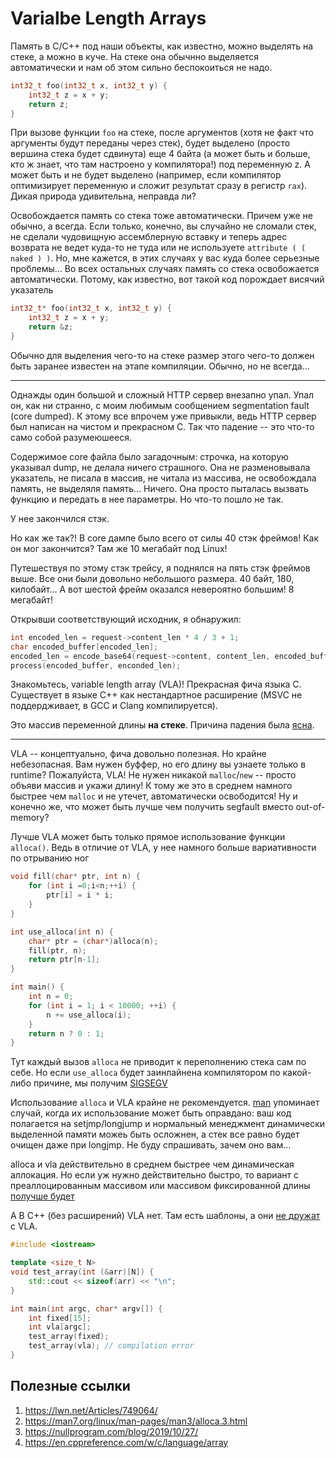 # Varialbe Length Arrays

Память в C/C++ под наши объекты, как известно, можно выделять на стеке, а можно в куче.
На стеке она обычнно выделяется автоматически и нам об этом сильно беспокоиться не надо.

```C
int32_t foo(int32_t x, int32_t y) {
    int32_t z = x + y;
    return z;
}
```
При вызове функции `foo` на стеке, после аргументов (хотя не факт что аргументы будут переданы через стек), будет выделено (просто вершина стека будет сдвинута) еще 4 байта (а может быть и больше, кто ж знает, что там настроено у компилятора!) под переменную z. А может быть и не будет выделено (например, если компилятор оптимизирует переменную и сложит результат сразу в регистр `rax`). Дикая природа удивительна, неправда ли?

Освобождается память со стека тоже автоматически. Причем уже не обычно, а всегда. Если только, конечно, вы случайно не сломали стек, не сделали чудовищную ассемблерную вставку и теперь адрес возврата не ведет куда-то не туда или не используете `attribute ( ( naked ) )`. Но, мне кажется, в этих случаях у вас куда более серьезные проблемы... Во всех остальных случаях память со стека освобожается автоматически. Потому, как известно, вот такой код порождает висячий указатель

```C
int32_t* foo(int32_t x, int32_t y) {
    int32_t z = x + y;
    return &z;
}
```

Обычно для выделения чего-то на стеке размер этого чего-то должен быть заранее известен на этапе компиляции. Обычно, но не всегда... 

----
Однажды один большой и сложный HTTP сервер внезапно упал. Упал он, как ни странно, с моим любимым сообщением segmentation fault (core dumped). К этому все впрочем уже привыкли, ведь HTTP сервер был написан на чистом и прекрасном C. Так что падение -- это что-то само собой разумеюшееся.

Содержимое core файла было загадочным: строчка, на которую указывал dump, не делала ничего страшного. Она не разменовывала указатель, не писала в массив, не читала из массива, не освобождала память, не выделяля память... Ничего. Она просто пыталась вызвать функцию и передать в нее параметры. Но что-то пошло не так.

У нее закончился стэк.

Но как же так?! В core дампе было всего от силы 40 стэк фреймов! Как он мог закончится? Там же 10 мегабайт под Linux!

Путешествуя по этому стэк трейсу, я поднялся на пять стэк фреймов выше. Все они были довольно небольшого размера. 40 байт, 180, килобайт... А вот шестой фрейм оказался невероятно большим! 8 мегабайт!

Открывши соответствующий исходник, я обнаружил:

```C
int encoded_len = request->content_len * 4 / 3 + 1;
char encoded_buffer[encoded_len];
encoded_len = encode_base64(request->content, content_len, encoded_buffer, encoded_len);
process(encoded_buffer, enconded_len);
```

Знакомьтесь, variable length array (VLA)! Прекрасная фича языка C. Существует в языке C++ как нестандартное расширение (MSVC не поддердживает, в GCC и Clang компилируется).

Это массив переменной длины **на стеке**. Причина падения была [ясна](https://godbolt.org/z/Ps9deqnxj).

-----

VLA -- концептуально, фича довольно полезная. Но крайне небезопасная.
Вам нужен буффер, но его длину вы узнаете только в runtime? Пожалуйста, VLA! Не нужен никакой `malloc`/`new` -- просто объяви массив и укажи длину! К тому же это в среднем намного быстрее чем `malloc` и не утечет, автоматически освободится! Ну и конечно же, 
что может быть лучше чем получить segfault вместо out-of-memory?

Лучше VLA может быть только прямое использование функции `alloca()`. Ведь в отличие от VLA, у нее намного больше вариативности по отрыванию ног

```C
void fill(char* ptr, int n) {
    for (int i =0;i<n;++i) {
        ptr[i] = i * i;
    }
}

int use_alloca(int n) {
    char* ptr = (char*)alloca(n);
    fill(ptr, n);
    return ptr[n-1];
}

int main() {
    int n = 0;
    for (int i = 1; i < 10000; ++i) {
        n += use_alloca(i);
    }
    return n ? 0 : 1;
}
```
Тут каждый вызов `alloca` не приводит к переполнению стека сам по себе. Но
если `use_alloca` будет заинлайнена компилятором по какой-либо причине, мы получим [SIGSEGV](https://godbolt.org/z/1xWsjqK4G)

Использование `alloca` и VLA крайне не рекомендуется. [man](https://man7.org/linux/man-pages/man3/alloca.3.html) упоминает случай, когда их использование может быть оправдано: ваш код полагается на setjmp/longjump и нормальный менеджмент динамически выделенной памяти можеь быть осложнен, а стек все равно будет очищен даже при longjmp. Не буду спрашивать, зачем оно вам...


alloca и vla действительно в среднем быстрее чем динамическая аллокация. Но если уж нужно действительно быстро, то вариант с преаллоцированным массивом или массивом фиксированной длины [получше будет](https://quick-bench.com/q/JWSPzPFknaSECE2W1fPiQvnEdGs)

А В C++ (без расширений) VLA нет. Там есть шаблоны, а они [не дружат](https://godbolt.org/z/vczz8df5Y) с VLA.

```C++
#include <iostream>

template <size_t N>
void test_array(int (&arr)[N]) {
    std::cout << sizeof(arr) << "\n";
}

int main(int argc, char* argv[]) {
    int fixed[15];
    int vla[argc];
    test_array(fixed);
    test_array(vla); // compilation error
}
```


## Полезные ссылки
1. https://lwn.net/Articles/749064/
2. https://man7.org/linux/man-pages/man3/alloca.3.html
3. https://nullprogram.com/blog/2019/10/27/
4. https://en.cppreference.com/w/c/language/array